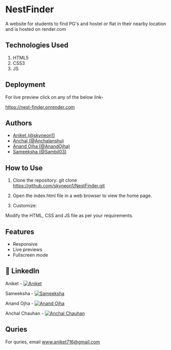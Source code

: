 # NestFinder

A website for students to find PG's and hostel or flat in their nearby location and is  hosted on render.com


## Technologies Used

1. HTML5  
2. CSS3
3. JS
   

## Deployment

For live preview click on any of the below link-

https://nest-finder.onrender.com


## Authors

- [Aniket (@skyneon1)](https://www.github.com/skyneon1)
- [Anchal (@Anchalanshu)](https://github.com/Anchalanshu)
- [Anand Ojha (@AnandOjha)](https://github.com/AnandOjha2407)
- [Sameeksha (@Sambil03)](https://github.com/Sambil03)

## How to Use
1. Clone the repository:
git clone https://github.com/skyneon1/NestFinder.git

2. Open the index.html file in a web browser to view the home page.

3. Customize:

Modify the HTML, CSS and JS file as per your requirements.
## Features

- Responsive
- Live previews
- Fullscreen mode



## 🔗 LinkedIn

Aniket         - [![Aniket](https://img.shields.io/badge/linkedin-0A66C2?style=for-the-badge&logo=linkedin&logoColor=white)](https://www.linkedin.com/in/aniket716)

Sameeksha      - [![Sameeksha](https://img.shields.io/badge/linkedin-0A66C2?style=for-the-badge&logo=linkedin&logoColor=white)](https://www.linkedin.com/in/smiksha-billowria-7251952a7)

Anand Ojha     - [![Anand Ojha](https://img.shields.io/badge/linkedin-0A66C2?style=for-the-badge&logo=linkedin&logoColor=white)](https://www.linkedin.com/in/anand-ojha-398052247)

Anchal Chauhan - [![Anchal Chauhan](https://img.shields.io/badge/linkedin-0A66C2?style=for-the-badge&logo=linkedin&logoColor=white)](https://www.linkedin.com/in/anchal-chauhan-b034b82a3)



## Quries

For quries, email www.aniket716@gmail.com


